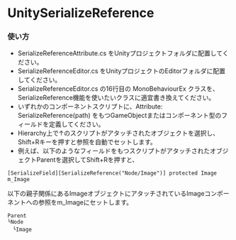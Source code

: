 # UnitySerializeReference
### 使い方
- SerializeReferenceAttribute.cs をUnityプロジェクトフォルダに配置してください。
- SerializeReferenceEditor.cs をUnityプロジェクトのEditorフォルダに配置してください。
- SerializeReferenceEditor.cs の16行目の MonoBehaviourEx クラスを、SerializeReference機能を使いたいクラスに適宜書き換えてください。
- いずれかのコンポーネントスクリプトに、Attribute: SerializeReference(path) をもつGameObjectまたはコンポーネント型のフィールドを定義してください。
- Hierarchy上で↑のスクリプトがアタッチされたオブジェクトを選択し、Shift+Rキーを押すと参照を自動でセットします。
- 例えば、以下のようなフィールドをもつスクリプトがアタッチされたオブジェクトParentを選択してShift+Rを押すと、
```
[SerializeField][SerializeReference("Node/Image")] protected Image m_Image
```
以下の親子関係にあるImageオブジェクトにアタッチされているImageコンポーネントへの参照をm_Imageにセットします。
```
Parent
└Node
　└Image
```
